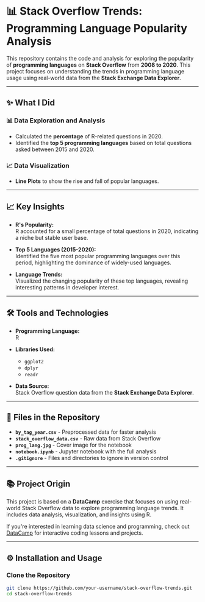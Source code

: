 # 📊 Stack Overflow Trends: Programming Language Popularity Analysis  

This repository contains the code and analysis for exploring the popularity of **programming languages** on **Stack Overflow** from **2008 to 2020**. This project focuses on understanding the trends in programming language usage using real-world data from the **Stack Exchange Data Explorer**.

---

## ✨ **What I Did**  

### 📊 **Data Exploration and Analysis**  
- Calculated the **percentage** of R-related questions in 2020.  
- Identified the **top 5 programming languages** based on total questions asked between 2015 and 2020.  

### 📈 **Data Visualization**  
- **Line Plots** to show the rise and fall of popular languages.   

---

## 📈 **Key Insights**  
- **R's Popularity:**  
  R accounted for a small percentage of total questions in 2020, indicating a niche but stable user base.  

- **Top 5 Languages (2015-2020):**  
  Identified the five most popular programming languages over this period, highlighting the dominance of widely-used languages.  

- **Language Trends:**  
  Visualized the changing popularity of these top languages, revealing interesting patterns in developer interest.  

---

## 🛠️ **Tools and Technologies**  
- **Programming Language:**  
  R  

- **Libraries Used:**  
  - `ggplot2`  
  - `dplyr`  
  - `readr`  

- **Data Source:**  
  Stack Overflow question data from the **Stack Exchange Data Explorer**.  

---

## 📄 **Files in the Repository**  
- **`by_tag_year.csv`** - Preprocessed data for faster analysis  
- **`stack_overflow_data.csv`** - Raw data from Stack Overflow  
- **`prog_lang.jpg`** - Cover image for the notebook  
- **`notebook.ipynb`** - Jupyter notebook with the full analysis  
- **`.gitignore`** - Files and directories to ignore in version control  

---

## 📚 **Project Origin**  
This project is based on a **DataCamp** exercise that focuses on using real-world Stack Overflow data to explore programming language trends. It includes data analysis, visualization, and insights using R.  

If you're interested in learning data science and programming, check out [DataCamp](https://app.datacamp.com/learn/projects/2557) for interactive coding lessons and projects.  

---

## ⚙️ **Installation and Usage**  

### **Clone the Repository**  
```bash
git clone https://github.com/your-username/stack-overflow-trends.git
cd stack-overflow-trends
